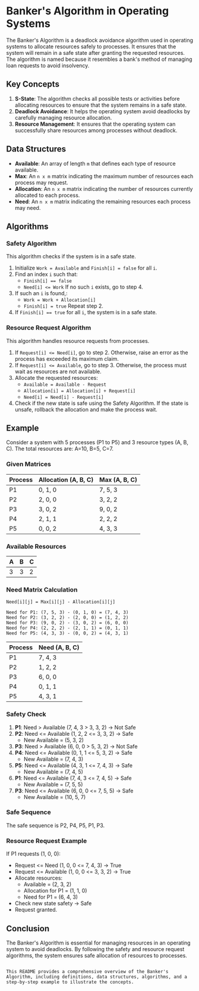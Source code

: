 
# Banker's Algorithm in Operating Systems

The Banker's Algorithm is a deadlock avoidance algorithm used in operating systems to allocate resources safely to processes. It ensures that the system will remain in a safe state after granting the requested resources. The algorithm is named because it resembles a bank's method of managing loan requests to avoid insolvency.

## Key Concepts

1. **S-State**: The algorithm checks all possible tests or activities before allocating resources to ensure that the system remains in a safe state.
2. **Deadlock Avoidance**: It helps the operating system avoid deadlocks by carefully managing resource allocation.
3. **Resource Management**: It ensures that the operating system can successfully share resources among processes without deadlock.

## Data Structures

- **Available**: An array of length `m` that defines each type of resource available.
- **Max**: An `n x m` matrix indicating the maximum number of resources each process may request.
- **Allocation**: An `n x m` matrix indicating the number of resources currently allocated to each process.
- **Need**: An `n x m` matrix indicating the remaining resources each process may need.

## Algorithms

### Safety Algorithm

This algorithm checks if the system is in a safe state.

1. Initialize `Work = Available` and `Finish[i] = false` for all `i`.
2. Find an index `i` such that:
   - `Finish[i] == false`
   - `Need[i] <= Work`
   If no such `i` exists, go to step 4.
3. If such an `i` is found,:
   - `Work = Work + Allocation[i]`
   - `Finish[i] = true`
   Repeat step 2.
4. If `Finish[i] == true` for all `i`, the system is in a safe state.

### Resource Request Algorithm

This algorithm handles resource requests from processes.

1. If `Request[i] <= Need[i]`, go to step 2. Otherwise, raise an error as the process has exceeded its maximum claim.
2. If `Request[i] <= Available`, go to step 3. Otherwise, the process must wait as resources are not available.
3. Allocate the requested resources:
   - `Available = Available - Request`
   - `Allocation[i] = Allocation[i] + Request[i]`
   - `Need[i] = Need[i] - Request[i]`
4. Check if the new state is safe using the Safety Algorithm. If the state is unsafe, rollback the allocation and make the process wait.

## Example

Consider a system with 5 processes (P1 to P5) and 3 resource types (A, B, C). The total resources are: A=10, B=5, C=7.

### Given Matrices

| Process | Allocation (A, B, C) | Max (A, B, C) |
|---------|----------------------|---------------|
| P1      | 0, 1, 0              | 7, 5, 3       |
| P2      | 2, 0, 0              | 3, 2, 2       |
| P3      | 3, 0, 2              | 9, 0, 2       |
| P4      | 2, 1, 1              | 2, 2, 2       |
| P5      | 0, 0, 2              | 4, 3, 3       |

### Available Resources

| A | B | C |
|---|---|---|
| 3 | 3 | 2 |

### Need Matrix Calculation

```
Need[i][j] = Max[i][j] - Allocation[i][j]

Need for P1: (7, 5, 3) - (0, 1, 0) = (7, 4, 3)
Need for P2: (3, 2, 2) - (2, 0, 0) = (1, 2, 2)
Need for P3: (9, 0, 2) - (3, 0, 2) = (6, 0, 0)
Need for P4: (2, 2, 2) - (2, 1, 1) = (0, 1, 1)
Need for P5: (4, 3, 3) - (0, 0, 2) = (4, 3, 1)
```

| Process | Need (A, B, C) |
|---------|----------------|
| P1      | 7, 4, 3        |
| P2      | 1, 2, 2        |
| P3      | 6, 0, 0        |
| P4      | 0, 1, 1        |
| P5      | 4, 3, 1        |

### Safety Check

1. **P1**: Need > Available (7, 4, 3 > 3, 3, 2) → Not Safe
2. **P2**: Need <= Available (1, 2, 2 <= 3, 3, 2) → Safe
   - New Available = (5, 3, 2)
3. **P3**: Need > Available (6, 0, 0 > 5, 3, 2) → Not Safe
4. **P4**: Need <= Available (0, 1, 1 <= 5, 3, 2) → Safe
   - New Available = (7, 4, 3)
5. **P5**: Need <= Available (4, 3, 1 <= 7, 4, 3) → Safe
   - New Available = (7, 4, 5)
6. **P1**: Need <= Available (7, 4, 3 <= 7, 4, 5) → Safe
   - New Available = (7, 5, 5)
7. **P3**: Need <= Available (6, 0, 0 <= 7, 5, 5) → Safe
   - New Available = (10, 5, 7)

### Safe Sequence

The safe sequence is P2, P4, P5, P1, P3.

### Resource Request Example

If P1 requests (1, 0, 0):
- Request <= Need (1, 0, 0 <= 7, 4, 3) → True
- Request <= Available (1, 0, 0 <= 3, 3, 2) → True
- Allocate resources:
  - Available = (2, 3, 2)
  - Allocation for P1 = (1, 1, 0)
  - Need for P1 = (6, 4, 3)
- Check new state safety → Safe
- Request granted.

## Conclusion

The Banker's Algorithm is essential for managing resources in an operating system to avoid deadlocks. By following the safety and resource request algorithms, the system ensures safe allocation of resources to processes.

```

This README provides a comprehensive overview of the Banker's Algorithm, including definitions, data structures, algorithms, and a step-by-step example to illustrate the concepts.
